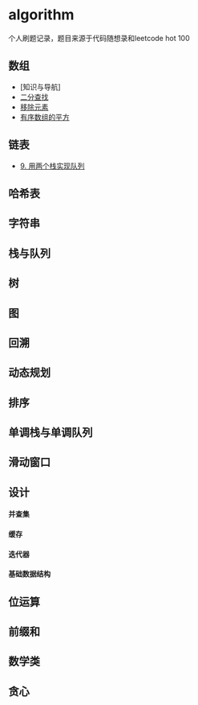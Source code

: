 # algorithm
个人刷题记录，题目来源于代码随想录和leetcode hot 100

## 数组
- [知识与导航]
- [二分查找](https://github.com/RossVermouth/algorithm/blob/main/%E4%BA%8C%E5%88%86%E6%9F%A5%E6%89%BE.md)
- [移除元素](https://github.com/RossVermouth/algorithm/blob/main/%E7%A7%BB%E9%99%A4%E5%85%83%E7%B4%A0.md)
- [有序数组的平方](https://github.com/RossVermouth/algorithm/blob/main/%E6%9C%89%E5%BA%8F%E6%95%B0%E7%BB%84%E7%9A%84%E5%B9%B3%E6%96%B9.md)

## 链表

- [9. 用两个栈实现队列](9.%20用两个栈实现队列.md)

## 哈希表

## 字符串

## 栈与队列

## 树

## 图

## 回溯

## 动态规划

## 排序

## 单调栈与单调队列

## 滑动窗口

## 设计
#### 并查集
#### 缓存
#### 迭代器
#### 基础数据结构

## 位运算

## 前缀和

## 数学类

## 贪心



